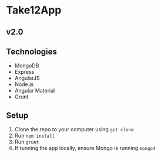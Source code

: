# Take12App
## v2.0

## Technologies
- MongoDB
- Express
- AngularJS
- Node.js
- Angular Material
- Grunt

## Setup
1. Clone the repo to your computer using `git clone `
2. Run `npm install`
3. Run `grunt`
4. If running the app locally, ensure Mongo is running `mongod`
